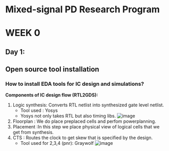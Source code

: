 # Mixed-signal PD Research Program
# WEEK 0
## Day 1: 
## Open source tool installation
### How to install EDA tools for IC design and simulations?

**Components of IC design flow (RTL2GDS):**
  1. Logic synthesis: Converts RTL netlist into synthesized gate level netlist.
     - Tool used : Yosys
     - Yosys not only takes RTL but also timing libs.
  ![image](https://user-images.githubusercontent.com/123575472/216769865-836318e9-893e-4fd1-8e8b-342ec6e895a0.png)
  2. Floorplan : We do place preplaced cells and perfom powerplanning.
  3. Placement :In this step we place physical view of logical cells that we get from synthesis.
  4. CTS : Routes the clock to get skew that is specified by the design.
     - Tool used for 2,3,4 (pnr): Graywolf
  ![image](https://user-images.githubusercontent.com/123575472/216771311-f6777699-d090-4cab-9fa0-e539dc5b482f.png)


 

